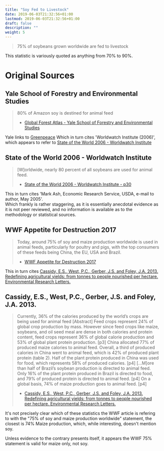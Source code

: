 ```yaml
---
title: "Soy Fed to Livestock"
date: 2019-06-03T21:32:56+01:00
lastmod: 2019-06-03T21:32:56+01:00
draft: false
description: ""
weight: 5
---
```


> 75% of soybeans grown worldwide are fed to livestock

This statistic is variously quoted as anything from 70% to 90%.

# Original Sources

## Yale School of Forestry and Environmental Studies

> 80% of Amazon soy is destined for animal feed
> - [Global Forest Atlas - Yale School of Forestry and Environmental Studies](https://globalforestatlas.yale.edu/amazon/land-use/soy)

Yale links to [Greenpeace](http://www.greenpeace.org/usa/research/eating-up-the-amazon/)
Which in turn cites 'Worldwatch Institute (2006)', which appears to refer to [State of the World 2006 - Worldwatch Institute](https://archive.org/details/stateofworld200600nier)

## State of the World 2006 - Worldwatch Institute

> [W]orldwide, nearly 80 percent of all soybeans are used for animal feed.  
> - [State of the World 2006 - Worldwatch Institute - p30](https://archive.org/details/stateofworld200600nier)

This in turn cites 'Mark Ash, Economic Research Service, USDA, e-mail to author, May 2005'.  
Which frankly is rather staggering, as it is essentially anecdotal evidence as it is not peer reviewed, and no information is available as to the methodology or statistical sources.

## WWF Appetite for Destruction 2017
>  Today, around 75% of soy and maize production worldwide is used in animal feeds, particularly for poultry and pigs, with the top consumers of these feeds being China, the EU, USA and Brazil. 
> - [WWF Appetite for Destruction 2017](https://www.wwf.org.uk/sites/default/files/2017-11/WWF_AppetiteForDestruction_Full_Report_Web_0.pdf)

This in turn cites [Cassidy, E.S., West, P.C., Gerber, J.S. and Foley, J.A. 2013. Redefining agricultural yields: from tonnes to people nourished per hectare. Environmental Research Letters.](http://iopscience.iop.org/article/10.1088/1748-9326/8/3/034015/meta)

## Cassidy, E.S., West, P.C., Gerber, J.S. and Foley, J.A. 2013.
> Currently, 36% of the calories produced by the world’s crops are being used for animal feed [Abstract]
>  Feed crops represent 24% of global crop production by mass. However since feed crops like maize, soybeans, and oil seed meal are dense in both calories and protein content, feed crops represent 36% of global calorie production and 53% of global plant protein production.  [p3]
> China allocated 77% of produced maize calories to animal feed. Overall, a third of produced calories in China went to animal feed, which is 42% of produced plant protein (table 2). Half of the plant protein produced in China was used for food, which represents 58% of produced calories. [p4]
> [...M]ore than half of Brazil’s soybean production is directed to animal feed. Only 16% of the plant protein produced in Brazil is directed to food, and 79% of produced protein is directed to animal feed. [p4]
> On a global basis, 74% of maize production goes to animal feed. [p4]
> - [Cassidy, E.S., West, P.C., Gerber, J.S. and Foley, J.A. 2013. Redefining agricultural yields: from tonnes to people nourished per hectare. Environmental Research Letters.](http://iopscience.iop.org/article/10.1088/1748-9326/8/3/034015/meta)

It's not precisely clear which of these statistics the WWF article is refering to with the "75% of soy and maize production worldwide" statement, the closest is 74% Maize production, which, while interesting, doesn't mention soy.

Unless evidence to the contrary presents itself, it appears the WWF 75% statement is valid for maize only, not soy.